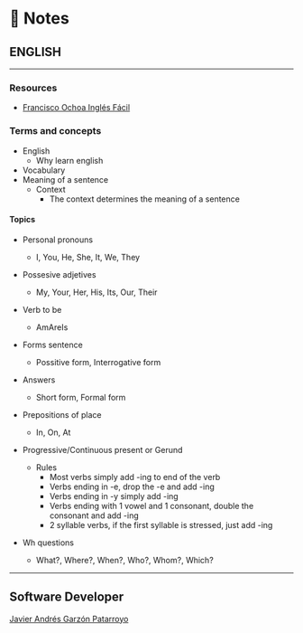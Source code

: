 # :memo: Notes
## ENGLISH
- - -
### Resources
* [Francisco Ochoa Inglés Fácil](https://www.youtube.com/c/FranciscoOchoa/featured)
### Terms and concepts
* English
  - Why learn english
* Vocabulary
* Meaning of a sentence
  * Context
    - The context determines the meaning of a sentence
#### Topics
* Personal pronouns
  - I, You, He, She, It, We, They

* Possesive adjetives
  - My, Your, Her, His, Its, Our, Their

* Verb to be
  - AmAreIs

* Forms sentence
  - Possitive form, Interrogative form

* Answers
  - Short form, Formal form

* Prepositions of place
  - In, On, At

* Progressive/Continuous present or Gerund
  * Rules
    - Most verbs simply add -ing to end of the verb
    - Verbs ending in -e, drop the -e and add -ing
    - Verbs ending in -y simply add -ing
    - Verbs ending with 1 vowel and 1 consonant, double the consonant and add -ing
    - 2 syllable verbs, if the first syllable is stressed, just add -ing

* Wh questions
  - What?, Where?, When?, Who?, Whom?, Which?
- - -
## Software Developer
[Javier Andrés Garzón Patarroyo](https://javierandres.dev)

